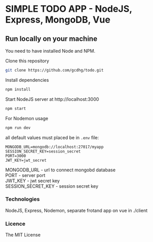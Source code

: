 # SIMPLE TODO APP - NodeJS, Express, MongoDB, Vue

## Run locally on your machine

You need to have installed Node and NPM.

Clone this repository

```bash
git clone https://github.com/gcdhg/todo.git
```

Install dependencies

```bash
npm install
```

Start NodeJS server at http://localhost:3000

```bash
npm start
```

For Nodemon usage

```bash
npm run dev
```

all default values must placed be in `.env` file:

```dosini
MONGODB_URL=mongodb://localhost:27017/myapp
SESSION_SECRET_KEY=session_secret
PORT=3000
JWT_KEY=jwt_secret
```

MONGODB_URL - url to connect mongobd database  
PORT - server port  
JWT_KEY - jwt secret key  
SESSION_SECRET_KEY - session secret key

### Technologies

NodeJS, Express, Nodemon, separate frotand app on vue in ./client

### Licence

The MIT License
